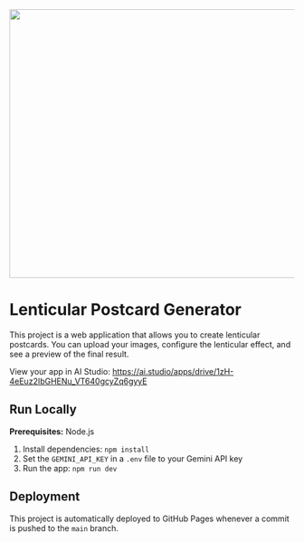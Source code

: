 <div align="center">
<img width="1200" height="475" alt="GHBanner" src="https://github.com/user-attachments/assets/0aa67016-6eaf-458a-adb2-6e31a0763ed6" />
</div>

# Lenticular Postcard Generator

This project is a web application that allows you to create lenticular postcards. You can upload your images, configure the lenticular effect, and see a preview of the final result.

View your app in AI Studio: https://ai.studio/apps/drive/1zH-4eEuz2IbGHENu_VT640gcyZq6gyyE

## Run Locally

**Prerequisites:**  Node.js

1. Install dependencies:
   `npm install`
2. Set the `GEMINI_API_KEY` in a `.env` file to your Gemini API key
3. Run the app:
   `npm run dev`

## Deployment

This project is automatically deployed to GitHub Pages whenever a commit is pushed to the `main` branch.